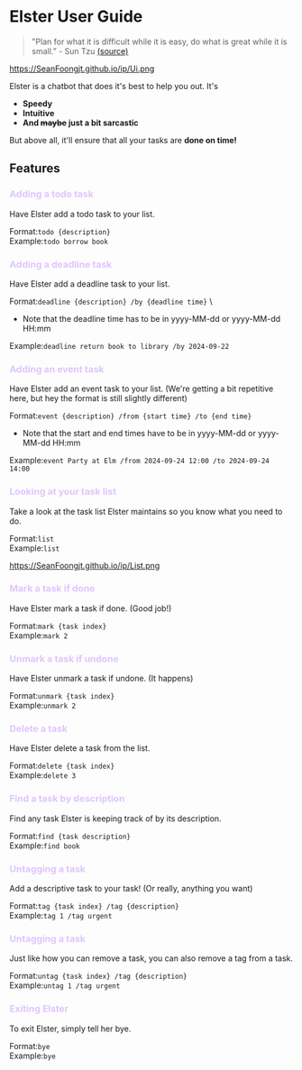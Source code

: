 # Elster User Guide
> "Plan for what it is difficult while it is easy, do what is great while it is small.” - Sun Tzu [(source)](https://www.goodreads.com/quotes/964849-plan-for-what-it-is-difficult-while-it-is-easy)

https://SeanFoongjt.github.io/ip/Ui.png

Elster is a chatbot that does it's best to help you out. It's
- **Speedy**
- **Intuitive**
- **And ~~maybe~~ just a bit sarcastic**

But above all, it'll ensure that all your tasks are **done on time!**

## Features

### <span style="color:#DFC5FE">Adding a todo task</span>
Have Elster add a todo task to your list.

Format:`todo {description}` \
Example:`todo borrow book`


### <span style="color:#DFC5FE">Adding a deadline task</span>
Have Elster add a deadline task to your list.

Format:`deadline {description} /by {deadline time}` \
- Note that the deadline time has to be in yyyy-MM-dd or yyyy-MM-dd HH:mm

Example:`deadline return book to library /by 2024-09-22`

### <span style="color:#DFC5FE">Adding an event task</span>
Have Elster add an event task to your list. (We're getting a bit 
repetitive here, but hey the format is still slightly different)

Format:`event {description} /from {start time} /to {end time}`
- Note that the start and end times have to be in yyyy-MM-dd or yyyy-MM-dd HH:mm

Example:`event Party at Elm /from 2024-09-24 12:00 /to 2024-09-24 14:00`

### <span style="color:#DFC5FE">Looking at your task list</span>
Take a look at the task list Elster maintains so you know what you need to do.

Format:`list` \
Example:`list`

https://SeanFoongjt.github.io/ip/List.png

### <span style="color:#DFC5FE">Mark a task if done</span>
Have Elster mark a task if done. (Good job!)

Format:`mark {task index}` \
Example:`mark 2`

### <span style="color:#DFC5FE">Unmark a task if undone</span>
Have Elster unmark a task if undone. (It happens)

Format:`unmark {task index}` \
Example:`unmark 2`

### <span style="color:#DFC5FE">Delete a task</span>
Have Elster delete a task from the list.

Format:`delete {task index}` \
Example:`delete 3`

### <span style="color:#DFC5FE">Find a task by description</span>
Find any task Elster is keeping track of by its description.

Format:`find {task description}` \
Example:`find book`

### <span style="color:#DFC5FE">Untagging a task</span>
Add a descriptive task to your task! (Or really, anything you want)

Format:`tag {task index} /tag {description}` \
Example:`tag 1 /tag urgent`


### <span style="color:#DFC5FE">Untagging a task</span>
Just like how you can remove a task, you can also remove a tag from a task.

Format:`untag {task index} /tag {description}` \
Example:`untag 1 /tag urgent`


### <span style="color:#DFC5FE">Exiting Elster</span>
To exit Elster, simply tell her bye.

Format:`bye` \
Example:`bye`
